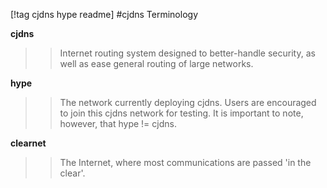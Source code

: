 
[!tag cjdns hype readme]
#cjdns Terminology

**cjdns**
>> Internet routing system designed to better-handle security, as well as ease general routing of large networks.

**hype**
>> The network currently deploying cjdns.  Users are encouraged to join this cjdns network for testing. It is important to note, however, that hype != cjdns.

**clearnet**
>> The Internet, where most communications are passed 'in the clear'.


